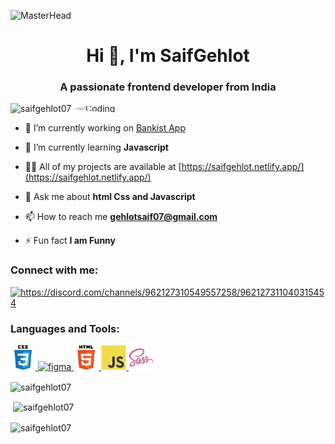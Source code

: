 ![MasterHead](https://user-images.githubusercontent.com/102479221/163713580-e7135578-40b0-4f81-8331-cf7ee75e4610.gif)
<h1 align="center">Hi 👋, I'm SaifGehlot</h1>
<h3 align="center">A passionate frontend developer from India</h3>

<img style="border-radius: 50%;" align="right" alt="Coding" width="400" src="https://user-images.githubusercontent.com/102479221/163713662-2a0ab9cf-a4f1-40ae-83ff-8a9725c1f365.gif">

<p align="left"> <img src="https://komarev.com/ghpvc/?username=saifgehlot07&label=Profile%20views&color=0e75b6&style=flat" alt="saifgehlot07" /> </p>

- 🔭 I’m currently working on [Bankist App](https://bank-host.netlify.app/)

- 🌱 I’m currently learning **Javascript**

- 👨‍💻 All of my projects are available at [https://saifgehlot.netlify.app/](https://saifgehlot.netlify.app/)

- 💬 Ask me about **html Css and Javascript**

- 📫 How to reach me **gehlotsaif07@gmail.com**

- ⚡ Fun fact **I am Funny**

<h3 align="left">Connect with me:</h3>
<p align="left">
<a href="https://discord.gg/https://discord.com/channels/962127310549557258/962127311040315454" target="blank"><img align="center" src="https://raw.githubusercontent.com/rahuldkjain/github-profile-readme-generator/master/src/images/icons/Social/discord.svg" alt="https://discord.com/channels/962127310549557258/962127311040315454" height="30" width="40" /></a>
</p>

<h3 align="left">Languages and Tools:</h3>
<p align="left"> <a href="https://www.w3schools.com/css/" target="_blank" rel="noreferrer"> <img src="https://raw.githubusercontent.com/devicons/devicon/master/icons/css3/css3-original-wordmark.svg" alt="css3" width="40" height="40"/> </a> <a href="https://www.figma.com/" target="_blank" rel="noreferrer"> <img src="https://www.vectorlogo.zone/logos/figma/figma-icon.svg" alt="figma" width="40" height="40"/> </a> <a href="https://www.w3.org/html/" target="_blank" rel="noreferrer"> <img src="https://raw.githubusercontent.com/devicons/devicon/master/icons/html5/html5-original-wordmark.svg" alt="html5" width="40" height="40"/> </a> <a href="https://developer.mozilla.org/en-US/docs/Web/JavaScript" target="_blank" rel="noreferrer"> <img src="https://raw.githubusercontent.com/devicons/devicon/master/icons/javascript/javascript-original.svg" alt="javascript" width="40" height="40"/> </a> <a href="https://sass-lang.com" target="_blank" rel="noreferrer"> <img src="https://raw.githubusercontent.com/devicons/devicon/master/icons/sass/sass-original.svg" alt="sass" width="40" height="40"/> </a> </p>

<p><img align="center" src="https://github-readme-stats.vercel.app/api/top-langs?username=saifgehlot07&show_icons=true&locale=en&layout=compact&theme=radical" alt="saifgehlot07" /></p>

<p>&nbsp;<img align="center" src="https://github-readme-stats.vercel.app/api?username=saifgehlot07&show_icons=true&locale=en&theme=radical" alt="saifgehlot07" /></p>

<p><img align="center" src="https://github-readme-streak-stats.herokuapp.com/?user=saifgehlot07&theme=radical" alt="saifgehlot07" /></p>
